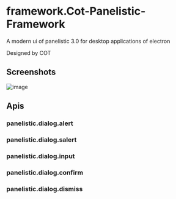 # framework.Cot-Panelistic-Framework
A modern ui of panelistic 3.0 for desktop applications of electron

Designed by COT
## Screenshots
![image](https://user-images.githubusercontent.com/107354861/205491150-14eff9a4-0fd8-4f6d-806d-fed1b8997990.png)
## Apis
### panelistic.dialog.alert
### panelistic.dialog.salert
### panelistic.dialog.input
### panelistic.dialog.confirm
### panelistic.dialog.dismiss
